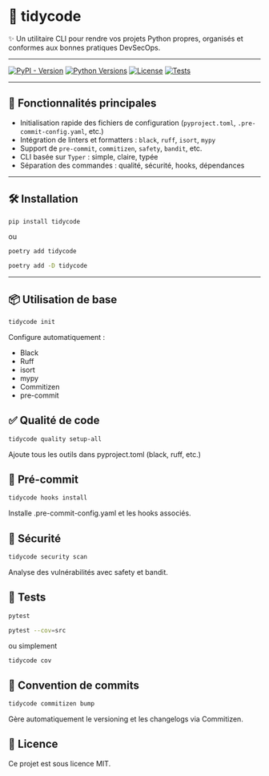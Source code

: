 # 🧼 tidycode

✨ Un utilitaire CLI pour rendre vos projets Python propres, organisés et conformes aux bonnes pratiques DevSecOps.

---
[![PyPI - Version](https://img.shields.io/pypi/v/tidycode.svg)](https://pypi.org/project/tidycode/)
[![Python Versions](https://img.shields.io/pypi/pyversions/tidycode.svg)](https://pypi.org/project/tidycode/)
[![License](https://img.shields.io/pypi/l/tidycode.svg)](https://opensource.org/licenses/MIT)
[![Tests](https://github.com/mawuva/tidycode/actions/workflows/test.yml/badge.svg)](https://github.com/mawuva/tidycode/actions/workflows/test.yml)

---

## 🚀 Fonctionnalités principales

- Initialisation rapide des fichiers de configuration (`pyproject.toml`, `.pre-commit-config.yaml`, etc.)
- Intégration de linters et formatters : `black`, `ruff`, `isort`, `mypy`
- Support de `pre-commit`, `commitizen`, `safety`, `bandit`, etc.
- CLI basée sur `Typer` : simple, claire, typée
- Séparation des commandes : qualité, sécurité, hooks, dépendances

---

## 🛠️ Installation

```bash
pip install tidycode
```

ou

```bash
poetry add tidycode

poetry add -D tidycode
```

---

## 📦 Utilisation de base

```bash
tidycode init
```

Configure automatiquement :
 - Black
 - Ruff
 - isort
 - mypy
 - Commitizen
 - pre-commit

## ✅ Qualité de code

```bash
tidycode quality setup-all
```

Ajoute tous les outils dans pyproject.toml (black, ruff, etc.)

## 🤖 Pré-commit

```bash
tidycode hooks install
```

Installe .pre-commit-config.yaml et les hooks associés.

## 🔐 Sécurité

```bash
tidycode security scan
```
Analyse des vulnérabilités avec safety et bandit.


## 🧪 Tests

```bash
pytest
```

```bash
pytest --cov=src
```

ou simplement

```bash
tidycode cov
```

## 📓 Convention de commits

```bash
tidycode commitizen bump
```
Gère automatiquement le versioning et les changelogs via Commitizen.

## 📄 Licence

Ce projet est sous licence MIT.
